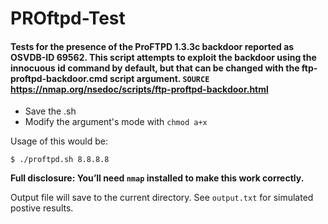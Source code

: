 # PROftpd-Test

#### Tests for the presence of the ProFTPD 1.3.3c backdoor reported as OSVDB-ID 69562. This script attempts to exploit the backdoor using the innocuous id command by default, but that can be changed with the ftp-proftpd-backdoor.cmd script argument. `SOURCE` https://nmap.org/nsedoc/scripts/ftp-proftpd-backdoor.html

* Save the .sh 
* Modify the argument's mode with `chmod a+x`

Usage of this would be:

`$ ./proftpd.sh 8.8.8.8`

<b>Full disclosure: You’ll need `nmap` installed to make this work correctly.</b>

Output file will save to the current directory. See `output.txt` for simulated postive results.
